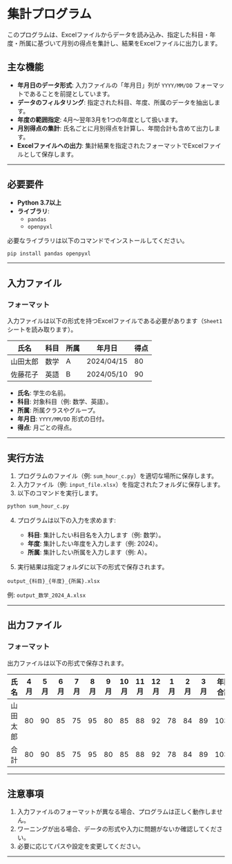 # 集計プログラム

このプログラムは、Excelファイルからデータを読み込み、指定した科目・年度・所属に基づいて月別の得点を集計し、結果をExcelファイルに出力します。

## 主な機能
- **年月日のデータ形式**: 入力ファイルの「年月日」列が `YYYY/MM/DD` フォーマットであることを前提としています。
- **データのフィルタリング**: 指定された科目、年度、所属のデータを抽出します。
- **年度の範囲指定**: 4月〜翌年3月を1つの年度として扱います。
- **月別得点の集計**: 氏名ごとに月別得点を計算し、年間合計も含めて出力します。
- **Excelファイルへの出力**: 集計結果を指定されたフォーマットでExcelファイルとして保存します。

---

## 必要要件
- **Python 3.7以上**
- **ライブラリ**:
  - `pandas`
  - `openpyxl`

必要なライブラリは以下のコマンドでインストールしてください。

```bash
pip install pandas openpyxl
```

---

## 入力ファイル
### フォーマット
入力ファイルは以下の形式を持つExcelファイルである必要があります（`Sheet1`シートを読み取ります）。

| 氏名   | 科目   | 所属 | 年月日       | 得点 |
|--------|--------|------|--------------|------|
| 山田太郎 | 数学   | A    | 2024/04/15   | 80   |
| 佐藤花子 | 英語   | B    | 2024/05/10   | 90   |

- **氏名**: 学生の名前。
- **科目**: 対象科目（例: 数学、英語）。
- **所属**: 所属クラスやグループ。
- **年月日**: `YYYY/MM/DD` 形式の日付。
- **得点**: 月ごとの得点。

---

## 実行方法
1. プログラムのファイル（例: `sum_hour_c.py`）を適切な場所に保存します。
2. 入力ファイル（例: `input_file.xlsx`）を指定されたフォルダに保存します。
3. 以下のコマンドを実行します。

```bash
python sum_hour_c.py
```

4. プログラムは以下の入力を求めます:
   - **科目**: 集計したい科目名を入力します（例: 数学）。
   - **年度**: 集計したい年度を入力します（例: 2024）。
   - **所属**: 集計したい所属を入力します（例: A）。

5. 実行結果は指定フォルダに以下の形式で保存されます。

```plaintext
output_{科目}_{年度}_{所属}.xlsx
```

例: `output_数学_2024_A.xlsx`

---

## 出力ファイル
### フォーマット
出力ファイルは以下の形式で保存されます。

| 氏名   | 4月 | 5月 | 6月 | 7月 | 8月 | 9月 | 10月 | 11月 | 12月 | 1月 | 2月 | 3月 | 年間合計 | 科目   | 年度 | 所属 |
|--------|-----|-----|-----|-----|-----|-----|------|------|------|-----|-----|-----|----------|--------|------|------|
| 山田太郎 | 80  | 90  | 85  | 75  | 95  | 80  | 85   | 88   | 92   | 78  | 84  | 89  | 1031     | 数学   | 2024 | A    |
| 合計   | 80  | 90  | 85  | 75  | 95  | 80  | 85   | 88   | 92   | 78  | 84  | 89  | 1031     | 数学   | 2024 | A    |

---

## 注意事項
1. 入力ファイルのフォーマットが異なる場合、プログラムは正しく動作しません。
2. ワーニングが出る場合、データの形式や入力に問題がないか確認してください。
3. 必要に応じてパスや設定を変更してください。

---
